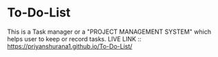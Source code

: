 # To-Do-List
This is a Task manager or a "PROJECT MANAGEMENT SYSTEM" which helps user to keep or record tasks.
LIVE LINK :: https://priyanshurana1.github.io/To-Do-List/
